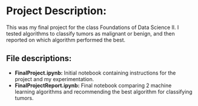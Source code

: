 # Project Description:
This was my final project for the class Foundations of Data Science II. I tested algorithms to classify tumors as malignant or benign, 
and then reported on which algorithm performed the best.

## File descriptions:
- **FinalProject.ipynb:** Initial notebook containing instructions for the project and my experimentation.
- **FinalProjectReport.ipynb:** Final notebook comparing 2 machine learning algorithms and recommending the best algorithm for classifying tumors.
